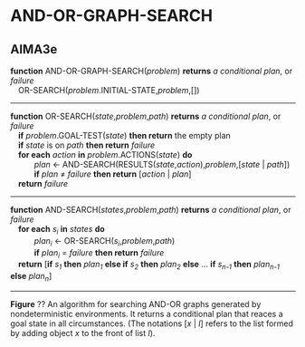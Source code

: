 # AND-OR-GRAPH-SEARCH

## AIMA3e
__function__ AND-OR-GRAPH-SEARCH(_problem_) __returns__ _a conditional plan_, or _failure_  
&emsp;OR\-SEARCH(_problem_.INITIAL\-STATE,_problem_,\[\])

---
__function__ OR\-SEARCH(_state_,_problem_,_path_) __returns__ _a conditional plan_, or _failure_  
&emsp;__if__ _problem_.GOAL\-TEST(_state_) __then return__ the empty plan  
&emsp;__if__ _state_ is on _path_ __then return__ _failure_  
&emsp;__for each__ _action_ __in__ _problem_.ACTIONS(_state_) __do__  
&emsp;&emsp;&emsp;_plan_ &larr; AND\-SEARCH(RESULTS(_state_,_action_),_problem_,\[_state_ | _path_\])  
&emsp;&emsp;&emsp;__if__ _plan_ &ne; _failure_ __then return__ \[_action_ | _plan_\]  
&emsp;__return__ _failure_

---
__function__ AND\-SEARCH(_states_,_problem_,_path_) __returns__ _a conditional plan_, or _failure_  
&emsp;__for each__ _s<sub>i</sub>_ __in__ _states_ __do__  
&emsp;&emsp;&emsp;_plan<sub>i</sub>_ &larr; OR\-SEARCH(_s<sub>i</sub>_,_problem_,_path_)  
&emsp;&emsp;&emsp;__if__ _plan<sub>i</sub>_ = _failure_ __then return__ _failure_  
&emsp;__return__ \[__if__ _s<sub>1</sub>_ __then__ _plan<sub>1</sub>_ __else if__ _s<sub>2</sub>_ __then__ _plan<sub>2</sub>_ __else__ ... __if__ _s<sub>n-1</sub>_ __then__ _plan<sub>n-1</sub>_ __else__ _plan<sub>n</sub>_\]

---

__Figure__ ?? An algorithm for searching AND\-OR graphs generated by nondeterministic environments. It returns a conditional plan that reaces a goal state in all circumstances. (The notations \[_x_ | _l_\] refers to the list formed by adding object _x_ to the front of list _l_).
